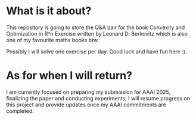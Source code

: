 # What is it about?

This repository is going to store the Q&A pair for the book Convexity and Optimization in R^n Exercise written by Leonard D. Berkovitz which is also one of my favourite maths books btw.

Possibly I will solve one exercise per day. Good luck and have fun here :).

# As for when I will return?
I am currently focused on preparing my submission for AAAI 2025, finalizing the paper and conducting experiments; I will resume progress on this project and provide updates once my AAAI commitments are completed.
